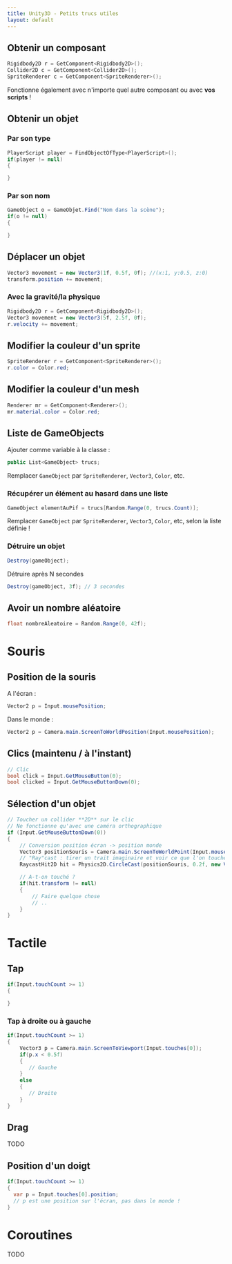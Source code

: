 ```yaml
---
title: Unity3D - Petits trucs utiles
layout: default
---
```


## Obtenir un composant

```csharp
Rigidbody2D r = GetComponent<Rigidbody2D>();
Collider2D c = GetComponent<Collider2D>();
SpriteRenderer c = GetComponent<SpriteRenderer>();
```

Fonctionne également avec n'importe quel autre composant ou avec **vos scripts** !

## Obtenir un objet

### Par son type

```csharp
PlayerScript player = FindObjectOfType<PlayerScript>();
if(player != null)
{

}
```

### Par son nom

```csharp
GameObject o = GameObjet.Find("Nom dans la scène");
if(o != null)
{

}
```

## Déplacer un objet

```csharp
Vector3 movement = new Vector3(1f, 0.5f, 0f); //(x:1, y:0.5, z:0)
transform.position += movement;
```

### Avec la gravité/la physique

```csharp
Rigidbody2D r = GetComponent<Rigidbody2D>();
Vector3 movement = new Vector3(5f, 2.5f, 0f);
r.velocity += movement;
```

## Modifier la couleur d'un sprite

```csharp
SpriteRenderer r = GetComponent<SpriteRenderer>();
r.color = Color.red;
```

## Modifier la couleur d'un mesh

```csharp
Renderer mr = GetComponent<Renderer>();
mr.material.color = Color.red;
```

## Liste de GameObjects

Ajouter comme variable à la classe :

```csharp
public List<GameObject> trucs;
```

Remplacer `GameObject` par `SpriteRenderer`, `Vector3`, `Color`, etc.

### Récupérer un élément au hasard dans une liste

```csharp
GameObject elementAuPif = trucs[Random.Range(0, trucs.Count)];  
```

Remplacer `GameObject` par `SpriteRenderer`, `Vector3`, `Color`, etc, selon la liste définie !

### Détruire un objet

```csharp
Destroy(gameObject);
```

Détruire après N secondes

```csharp
Destroy(gameObject, 3f); // 3 secondes
```

## Avoir un nombre aléatoire

```csharp
float nombreAleatoire = Random.Range(0, 42f);
```

# Souris

## Position de la souris

A l'écran :

```csharp
Vector2 p = Input.mousePosition;
```

Dans le monde :

```csharp
Vector2 p = Camera.main.ScreenToWorldPosition(Input.mousePosition);
```

## Clics (maintenu / à l'instant)

```csharp
// Clic
bool click = Input.GetMouseButton(0);
bool clicked = Input.GetMouseButtonDown(0);
```

## Sélection d'un objet

```csharp
// Toucher un collider **2D** sur le clic
// Ne fonctionne qu'avec une caméra orthographique
if (Input.GetMouseButtonDown(0))
{
    // Conversion position écran -> position monde
    Vector3 positionSouris = Camera.main.ScreenToWorldPoint(Input.mousePosition);
    // "Ray"cast : tirer un trait imaginaire et voir ce que l'on touche
    RaycastHit2D hit = Physics2D.CircleCast(positionSouris, 0.2f, new Vector2(1, 1));

    // A-t-on touché ?
    if(hit.transform != null)
    {
        // Faire quelque chose
        // ..
    }
}
```

# Tactile

## Tap

```csharp
if(Input.touchCount >= 1)
{

}
```

### Tap à droite ou à gauche

```csharp
if(Input.touchCount >= 1)
{
    Vector3 p = Camera.main.ScreenToViewport(Input.touches[0]);
    if(p.x < 0.5f) 
    {
       // Gauche
    }
    else 
    {
       // Droite
    }
}
```

## Drag

TODO

## Position d'un doigt

```csharp
if(Input.touchCount >= 1)
{
  var p = Input.touches[0].position;
  // p est une position sur l'écran, pas dans le monde !
}
```

# Coroutines

TODO
